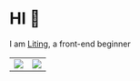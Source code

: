# HI 🥳

I am [Liting](https://www.liting.ink/), a front-end beginner

<table>
  <tbody align="center">
    <tr>
      <td width="50%" style="border:none;">
        <img src="https://github-readme-stats.vercel.app/api?username=liting-yes&count_private=true&show_icons=true&theme=calm" />
      </td>
      <td width="50%" style="border:none;">
        <img src="https://github-readme-stats.vercel.app/api/top-langs/?username=liting-yes&theme=calm&layout=compact" />
      </td>
    </tr>
  </tbody>
</table>
